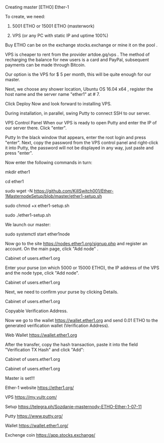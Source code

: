 Creating master [ETHO] Ether-1

To create, we need:

1) 5001 ETHO or 15001 ETHO (masterwork)

2) VPS (or any PC with static IP and uptime 100%)


Buy ETHO can be on the exchange stocks.exchange or mine it on the pool .


VPS is cheaper to rent from the provider artdoe.gq/vps . The method of recharging the balance for new users is a card and PayPal, subsequent payments can be made through Bitcoin.


Our option is the VPS for $ 5 per month, this will be quite enough for our master.


Next, we choose any shower location, Ubuntu OS 16.04 x64 , register the host name and the server name "ether1" at # 7.


Click Deploy Now and look forward to installing VPS.


During installation, in parallel, swing Putty to connect SSH to our server.


VPS Control Panel
When our VPS is ready to open Putty and enter the IP of our server there. Click "enter".


Putty
In the black window that appears, enter the root login and press "enter". Next, copy the password from the VPS control panel and right-click it into Putty, the password will not be displayed in any way, just paste and press "enter".


Now enter the following commands in turn:

mkdir ether1

cd ether1

sudo wget -N https://github.com/KillSwitch001/Ether-1MasternodeSetup/blob/master/ether1-setup.sh

sudo chmod +x ether1-setup.sh

sudo ./ether1-setup.sh


We launch our master:


sudo systemctl start ether1node

Now go to the site https://nodes.ether1.org/signup.php and register an account. On the main page, click "Add node" .

Cabinet of users.ether1.org

Enter your purse (on which 5000 or 15000 ETHO), the IP address of the VPS and the node type, click "Add node".

Cabinet of users.ether1.org

Next, we need to confirm your purse by clicking Details.

Cabinet of users.ether1.org

Copyable Verification Address.

Now we go to the wallet https://wallet.ether1.org and send 0.01 ETHO to the generated verification wallet (Verification Address).

Web Wallet https://wallet.ether1.org

After the transfer, copy the hash transaction, paste it into the field "Verification TX Hash" and click "Add":

Cabinet of users.ether1.org

Cabinet of users.ether1.org

Master is set!!!

Ether-1 website https://ether1.org/

VPS https://my.vultr.com/

Setup https://telegra.ph/Sozdanie-masternody-ETHO-Ether-1-07-11

Putty https://www.putty.org/

Wallet https://wallet.ether1.org/

Exchenge coin https://app.stocks.exchange/
